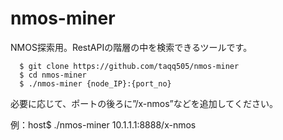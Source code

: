 # nmos-miner
NMOS探索用。RestAPIの階層の中を検索できるツールです。

```
  $ git clone https://github.com/taqq505/nmos-miner
  $ cd nmos-miner
  $ ./nmos-miner {node_IP}:{port_no}
```

必要に応じて、ポートの後ろに”/x-nmos”などを追加してください。

例：host$ ./nmos-miner 10.1.1.1:8888/x-nmos


